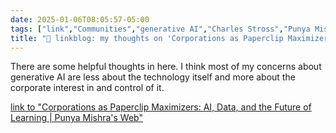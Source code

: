 ```yaml
---
date: 2025-01-06T08:05:57-05:00
tags: ["link","Communities","generative AI","Charles Stross","Punya Mishra"]
title: "🔗 linkblog: my thoughts on 'Corporations as Paperclip Maximizers: AI, Data, and the Future of Learning | Punya Mishra's Web'"
---
```

There are some helpful thoughts in here. I think most of my concerns about generative AI are less about the technology itself and more about the corporate interest in and control of it. 

[link to "Corporations as Paperclip Maximizers: AI, Data, and the Future of Learning | Punya Mishra's Web"](https://punyamishra.com/2025/01/05/corporations-as-paperclip-maximizers-ai-data-and-the-future-of-learning/?utm_source=rss&utm_medium=rss&utm_campaign=corporations-as-paperclip-maximizers-ai-data-and-the-future-of-learning)